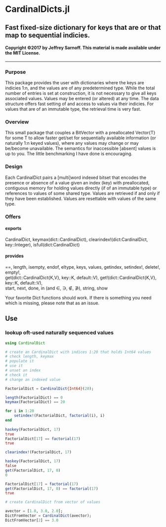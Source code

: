 # CardinalDicts.jl
## Fast fixed-size dictionary for keys that are or that map to sequential indicies. 

#### Copyright &copy;2017 by Jeffrey Sarnoff.  This material is made available under the MIT License.
----------------------------------------------------------------


### Purpose
This package provides the user with dictionaries where the keys are indicies 1:n, and the values are of any predetermined type.  While the total number of entries is set at construction, it is not necessary to give all keys associated values.  Values may be entered (or altered) at any time.  The data structure offers fast setting of and access to values via their indicies.  For values that are of an immutable type, the retrieval time is very fast.

### Overview
This small package that couples a BitVector with a preallocated Vector{T} for some T to allow faster get/set for sequentially available information (or naturally 1:n keyed values), where any values may change or may be/become unavailable.  The semantics for inaccessible [absent] values is up to you.  The little benchmarking I have done is encouraging.

### Design
Each CardinalDict pairs a [multi]word indexed bitset that encodes the presence or absence of a value given an index (key) with preallocated, contiguous memory for holding values directly (if of an immutable type) or references to values of some shared type.  Values are retrieved if and only if they have been established.  Values are resettable with values of the same type.

### Offers
#### exports
CardinalDict, keymax(dict::CardinalDict), clearindex!(dict:CardinalDict, key::Integer), isfull(dict:CardinalDict)   
#### provides
==, length, isempty, endof, eltype, keys, values, getindex, setindex!, delete!, empty!,    
get(dict::CardinalDict{K,V}, key::K, default::V), get!(dict::CardinalDict{K,V}, key::K, default::V),    
start, next, done, in (and ∈, ∋, ∉, ∌), string, show    


Your favorite Dict functions should work.  If there is something you need which is missing, please note that as an issue.    

## Use

### lookup oft-used naturally sequenced values
```julia
using CardinalDict

# create an CardinalDict with indices 1:20 that holds Int64 values
# check length, keymax
# populate it
# use it
# unset an index
# check it
# change an indexed value

FactorialDict = CardinalDict{Int64}(20);

length(FactorialDict) == 0
keymax(FactorialDict) == 20

for i in 1:20
    setindex!(FactorialDict, factorial(i), i)
end
        
haskey(FactorialDict, 17)
true
FactorialDict[17] == factorial(17)
true

clearindex!(FactorialDict, 17)

haskey(FactorialDict, 17)
false
get(FactorialDict, 17, 0)
0

FactorialDict[17] = factorial(17)
get(FactorialDict, 17, 0) == factorial(17)
true

# create CardinalDict from vector of values

avector = [1.0, 3.0, 2.0];
DictFromVector = CardinalDict(avector);
DictFromVector[2] == 3.0

```
